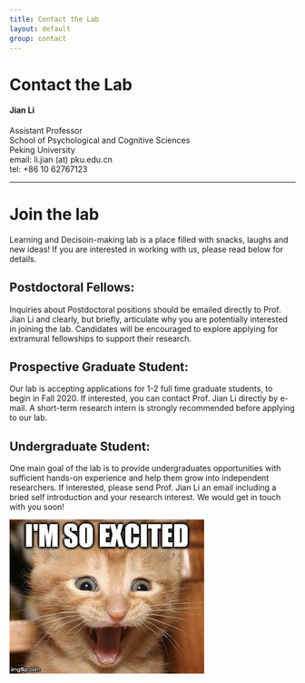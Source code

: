 ```yaml
---
title: Contact the Lab
layout: default
group: contact
---
```


# Contact the Lab


<div class="row">

<div class="col-md-4">

  <h4>Jian Li</h4>
  Assistant Professor  <br>
  School of Psychological and Cognitive Sciences<br>
  Peking University  <br>
  email: li.jian (at) pku.edu.cn <br>
  tel: +86 10 62767123

</div>

</div>

***

# Join the lab

Learning and Decisoin-making lab is a place filled with snacks, laughs and new ideas! If you are interested in working with us, please read below for details.

## Postdoctoral Fellows:

Inquiries about Postdoctoral positions should be emailed directly to Prof. Jian Li and clearly, but briefly, articulate why you are potentially interested in joining the lab. Candidates will be encouraged to explore applying for extramural fellowships to support their research.

## Prospective Graduate Student:

Our lab is accepting applications for 1-2 full time graduate students, to begin in Fall 2020. If interested, you can contact Prof. Jian Li directly by e-mail. A short-term research intern is strongly recommended before applying to our lab. 

## Undergraduate Student:

One main goal of the lab is to provide undergraduates opportunities with sufficient hands-on experience and help them grow into independent researchers. If interested, please send Prof. Jian Li an email including a bried self introduction and your research interest. We would get in touch with you soon!


<img class="img-responsive center-block" src="/static/img/excited_cat.jpg" alt="meow again!?">
